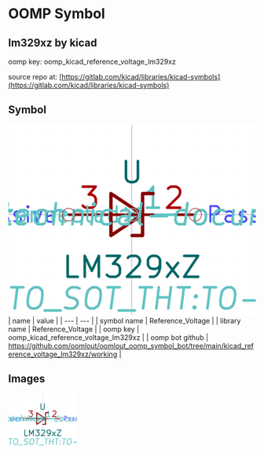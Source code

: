 # OOMP Symbol  
## lm329xz  by kicad  
  
oomp key: oomp_kicad_reference_voltage_lm329xz  
  
source repo at: [https://gitlab.com/kicad/libraries/kicad-symbols](https://gitlab.com/kicad/libraries/kicad-symbols)  
## Symbol  
  
[![working.png](working_600.png)](working.png)  
| name | value | 
| --- | --- | 
| symbol name | Reference_Voltage | 
| library name | Reference_Voltage | 
| oomp key | oomp_kicad_reference_voltage_lm329xz | 
| oomp bot github | https://github.com/oomlout/oomlout_oomp_symbol_bot/tree/main/kicad_reference_voltage_lm329xz/working | 
## Images  
  
[![working.png](working_140.png)](working.png)  
